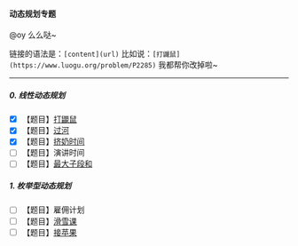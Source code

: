

#### 动态规划专题

@oy 么么哒~ 

链接的语法是：`[content](url)` 
比如说：`[打鼹鼠](https://www.luogu.org/problem/P2285)`
我都帮你改掉啦~

-----

##### 0. 线性动态规划

- [x] 【题目】[打鼹鼠](https://www.luogu.org/problem/P2285)
- [x] 【题目】[过河](https://www.luogu.org/problem/P1052)
- [x] 【题目】[挤奶时间](https://www.luogu.org/problem/P2889)
- [ ] 【题目】演讲时间
- [ ] 【题目】[最大子段和](https://www.luogu.org/problem/P1115)

##### 1. 枚举型动态规划

- [ ] 【题目】雇佣计划
- [ ] 【题目】[滑雪课](https://www.luogu.org/problem/P2948)
- [ ] 【题目】[接苹果](https://www.luogu.org/problem/P2690)
<!--stackedit_data:
eyJoaXN0b3J5IjpbMjU0Njg4MDA0XX0=
-->
